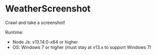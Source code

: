 # WeatherScreenshot

Crawl and take a screenshot!

Runtime:
* Node Js: v13.14.0-x64 or higher
* OS: Windows 7 or higher (must stay at v13.x to support Windows 7)

